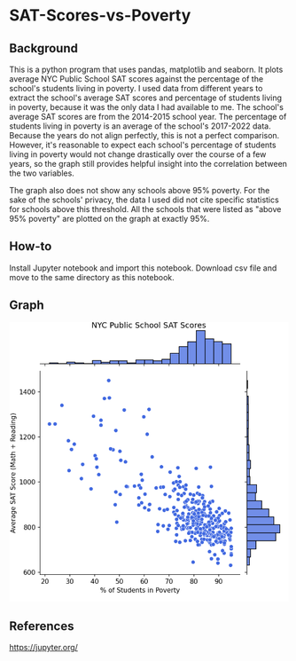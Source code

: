 # SAT-Scores-vs-Poverty

## Background
This is a python program that uses pandas, matplotlib and seaborn. It plots average NYC Public School SAT scores against the percentage of the school's students living in poverty. I used data from different years to extract the school's average SAT scores and percentage of students living in poverty, because it was the only data I had available to me. The school's average SAT scores are from the 2014-2015 school year. The percentage of students living in poverty is an average of the school's 2017-2022 data. Because the years do not align perfectly, this is not a perfect comparison. However, it's reasonable to expect each school's percentage of students living in poverty would not change drastically over the course of a few years, so the graph still provides helpful insight into the correlation between the two variables.

The graph also does not show any schools above 95% poverty. For the sake of the schools' privacy, the data I used did not cite specific statistics for schools above this threshold. All the schools that were listed as "above 95% poverty" are plotted on the graph at exactly 95%.

## How-to
Install Jupyter notebook and import this notebook. Download csv file and move to the same directory as this notebook.

## Graph
<img src="NYC Public School SAT Scores.png" alt="Alt text" title="10 Year Record Temperatures in 2015 (Ann Arbor, Michigan)">

## References
https://jupyter.org/
